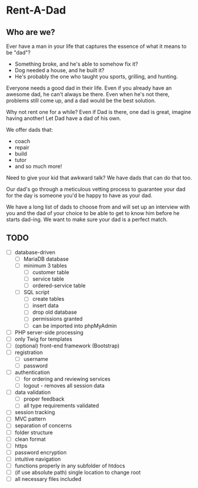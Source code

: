 # Rent-A-Dad
## Who are we?
Ever have a man in your life that captures the essence of what it means to be "dad"?

* Something broke, and he's able to somehow fix it?
* Dog needed a house, and he built it?
* He's probably the one who taught you sports, grilling, and hunting.

Everyone needs a good dad in their life.
Even if you already have an awesome dad, he can't always be there.
Even when he's not there, problems still come up, and a dad would be the best solution.

Why not rent one for a while?
Even if Dad is there, one dad is great, imagine having another!
Let Dad have a dad of his own.

We offer dads that:
* coach
* repair
* build
* tutor
* and so much more!

Need to give your kid that awkward talk? We have dads that can do that too.

Our dad's go through a meticulous vetting process to guarantee your dad for the day is someone you'd be happy to have as your dad.

We have a long list of dads to choose from and will set up an interview with you and the dad of your choice to be able to get to know him before he starts dad-ing.
We want to make sure your dad is a perfect match.

## TODO
* [ ] database-driven
    * [ ] MariaDB database
    * [ ] minimum 3 tables
        * [ ] customer table
        * [ ] service table
        * [ ] ordered-service table
    * [ ] SQL script
        * [ ] create tables
        * [ ] insert data
        * [ ] drop old database
        * [ ] permissions granted
        * [ ] can be imported into phpMyAdmin
* [ ] PHP server-side processing
* [ ] only Twig for templates
* [ ] (optional) front-end framework (Bootstrap)
* [ ] registration
    * [ ] username
    * [ ] password
* [ ] authentication
    * [ ] for ordering and reviewing services
    * [ ] logout - removes all session data
* [ ] data validation
    * [ ] proper feedback
    * [ ] all type requirements validated
* [ ] session tracking
* [ ] MVC pattern
* [ ] separation of concerns
* [ ] folder structure
* [ ] clean format
* [ ] https
* [ ] password encryption
* [ ] intuitive navigation
* [ ] functions properly in any subfolder of htdocs
* [ ] (if use absolute path) single location to change root
* [ ] all necessary files included
